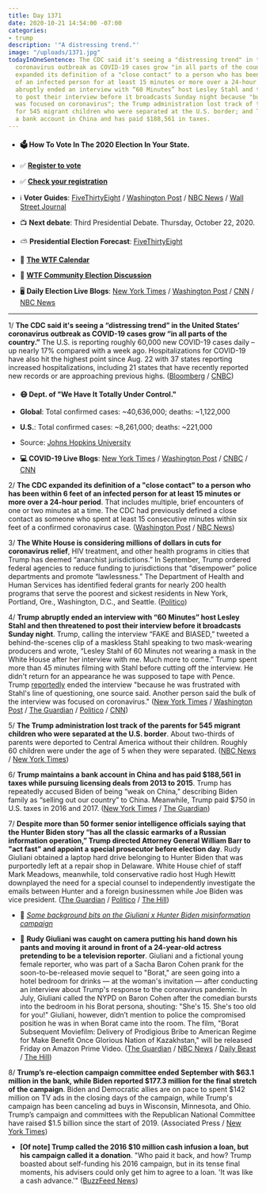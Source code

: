 ```yaml
---
title: Day 1371
date: 2020-10-21 14:54:00 -07:00
categories:
- trump
description: '"A distressing trend."'
image: "/uploads/1371.jpg"
todayInOneSentence: The CDC said it's seeing a "distressing trend" in the United States’
  coronavirus outbreak as COVID-19 cases grow "in all parts of the country"; the CDC
  expanded its definition of a "close contact" to a person who has been within 6 feet
  of an infected person for at least 15 minutes or more over a 24-hour period; Trump
  abruptly ended an interview with “60 Minutes” host Lesley Stahl and then threatened
  to post their interview before it broadcasts Sunday night because "bulk of the interview
  was focused on coronavirus"; the Trump administration lost track of the parents
  for 545 migrant children who were separated at the U.S. border; and Trump maintains
  a bank account in China and has paid $188,561 in taxes.
---
```


* #### 🗳 How To Vote In The 2020 Election In Your State.

* ✅ **[Register to vote](https://www.vote.org/register-to-vote/)**

* ✅ **[Check your registration](https://www.vote.org/am-i-registered-to-vote/)**

* ℹ️ **Voter Guides**: [FiveThirtyEight](https://projects.fivethirtyeight.com/how-to-vote-2020/) / [Washington Post](https://www.washingtonpost.com/elections/2020/how-to-vote/) / [NBC News](https://www.nbcnews.com/specials/plan-your-vote-state-by-state-guide-voting-by-mail-early-in-person-voting-election/index.html?cid=bc_npd_nn_ms_np-1_200816) / [Wall Street Journal](https://www.wsj.com/articles/how-to-vote-by-mail-in-every-state-11597840923)

* 📺 **Next debate**: Third Presidential Debate. Thursday, October 22, 2020.

* ⛅️ **Presidential Election Forecast**: [FiveThirtyEight](https://projects.fivethirtyeight.com/2020-election-forecast/)

* 📆 **[The WTF Calendar](https://talk.whatthefuckjusthappenedtoday.com/t/the-wtf-event-calendar/5888)**

* 💬 **[WTF Community Election Discussion](https://talk.whatthefuckjusthappenedtoday.com/t/2020-general-election-trump-vs-biden/5758)**

* 🖥 **Daily Election Live Blogs**: [New York Times](https://www.nytimes.com/live/2020/10/21/us/trump-biden-election?action=click&module=Top%20Stories&pgtype=Homepage) / [Washington Post](https://www.washingtonpost.com/elections/2020/10/21/trump-biden-live-updates/) / [CNN](https://www.cnn.com/politics/live-news/us-election-news-10-21-2020/index.html) / [NBC News](https://www.nbcnews.com/politics/2020-election/live-blog/2020-10-21-trump-biden-election-n1244076)

---

1/ **The CDC said it's seeing a “distressing trend” in the United States’ coronavirus outbreak as COVID-19 cases grow “in all parts of the country.”** The U.S. is reporting roughly 60,000 new COVID-19 cases daily – up nearly 17% compared with a week ago. Hospitalizations for COVID-19 have also hit the highest point since Aug. 22 with 37 states reporting increased hospitalizations, including 21 states that have recently reported new records or are approaching previous highs. ([Bloomberg](https://www.bloomberg.com/news/articles/2020-10-21/hospitals-across-the-u-s-are-crammed-with-covid-19-patients?srnd=premium&sref=MIBMEEoj) / [CNBC](https://www.cnbc.com/2020/10/21/coronavirus-cdc-says-us-is-seeing-distressing-trend-in-outbreak.html))

* #### 😷 Dept. of "We Have It Totally Under Control."

* **Global**: Total confirmed cases: \~40,636,000; deaths: \~1,122,000

* **U.S.**: Total confirmed cases: \~8,261,000; deaths: \~221,000

* Source: [Johns Hopkins University](https://coronavirus.jhu.edu/map.html)

* **💻 COVID-19 Live Blogs**:  [New York Times](https://www.nytimes.com/live/2020/10/21/world/covid-19-coronavirus-updates?action=click&module=Top%20Stories&pgtype=Homepage) / [Washington Post](https://www.washingtonpost.com/nation/2020/10/21/coronavirus-covid-live-updates-us/) / [CNBC](https://www.cnbc.com/2020/10/21/coronavirus-live-updates.html) / [CNN](https://www.cnn.com/world/live-news/coronavirus-pandemic-10-21-20-intl/index.html)

2/ **The CDC expanded its definition of a "close contact" to a person who has been within 6 feet of an infected person for at least 15 minutes or more over a 24-hour period**. That includes multiple, brief encounters of one or two minutes at a time. The CDC had previously defined a close contact as someone who spent at least 15 consecutive minutes within six feet of a confirmed coronavirus case. ([Washington Post](https://www.washingtonpost.com/health/2020/10/21/coronavirus-close-contact-cdc/) / [NBC News](https://www.nbcnews.com/health/health-news/cdc-changes-guidance-close-contacts-emphasizes-importance-wearing-mask-n1244147))

3/ **The White House is considering millions of dollars in cuts for coronavirus relief**, HIV treatment, and other health programs in cities that Trump has deemed “anarchist jurisdictions.” In September, Trump ordered federal agencies to reduce funding to jurisdictions that “disempower” police departments and promote “lawlessness.” The Department of Health and Human Services has identified federal grants for nearly 200 health programs that serve the poorest and sickest residents in New York, Portland, Ore., Washington, D.C., and Seattle. ([Politico](https://www.politico.com/news/2020/10/20/white-house-cuts-city-funds-coronavirus-430498))

4/ **Trump abruptly ended an interview with “60 Minutes” host Lesley Stahl and then threatened to post their interview before it broadcasts Sunday night**. Trump, calling the interview “FAKE and BIASED,” tweeted a behind-the-scenes clip of a maskless Stahl speaking to two mask-wearing producers and wrote, “Lesley Stahl of 60 Minutes not wearing a mask in the White House after her interview with me. Much more to come.” Trump spent more than 45 minutes filming with Stahl before cutting off the interview. He didn't return for an appearance he was supposed to tape with Pence. Trump [reportedly](https://www.cnn.com/2020/10/21/politics/60-minutes-lesley-stahl-trump-2020/index.html) ended the interview "because he was frustrated with Stahl's line of questioning, one source said. Another person said the bulk of the interview was focused on coronavirus." ([New York Times](https://www.nytimes.com/live/2020/10/20/us/trump-biden-election/trump-lesley-stahl-60-minutes) / [Washington Post](https://www.washingtonpost.com/politics/trump-60-minutes-leslie-stahl/2020/10/20/d7ef0554-132a-11eb-bc10-40b25382f1be_story.html) / [The Guardian](https://www.theguardian.com/us-news/live/2020/oct/21/donald-trump-joe-biden-nancy-pelosi-coronavirus-covid-19-us-election-live-updates?page=with:block-5f8feccb8f087cbe55eaef1f#block-5f8feccb8f087cbe55eaef1f&CMP=usbriefing_email) / [Politico](https://www.politico.com/news/2020/10/20/trump-ends-60-minutes-interview-430466) / [CNN](https://www.politico.com/news/2020/10/20/trump-ends-60-minutes-interview-430466))

5/ **The Trump administration lost track of the parents for 545 migrant children who were separated at the U.S. border**. About two-thirds of parents were deported to Central America without their children. Roughly 60 children were under the age of 5 when they were separated. ([NBC News](https://www.nbcnews.com/politics/immigration/lawyers-say-they-can-t-find-parents-545-migrant-children-n1244066) / [New York Times](https://www.nytimes.com/2020/10/21/us/migrant-children-separated.html))

6/ **Trump maintains a bank account in China and has paid $188,561 in taxes while pursuing licensing deals from 2013 to 2015**. Trump has repeatedly accused Biden of being “weak on China,” describing Biden family as “selling out our country” to China. Meanwhile, Trump paid $750 in U.S. taxes in 2016 and 2017. ([New York Times](https://www.nytimes.com/2020/10/20/us/trump-taxes-china.html) / [The Guardian](https://www.theguardian.com/world/2020/oct/21/donald-trump-china-bank-account-nearly-200000-taxes-report))

7/ **Despite more than 50 former senior intelligence officials saying that the Hunter Biden story “has all the classic earmarks of a Russian information operation,” Trump directed Attorney General William Barr to "act fast" and appoint a special prosecutor before election day**. Rudy Giuliani obtained a laptop hard drive belonging to Hunter Biden that was purportedly left at a repair shop in Delaware. White House chief of staff Mark Meadows, meanwhile, told conservative radio host Hugh Hewitt downplayed the need for a special counsel to independently investigate the emails between Hunter and a foreign businessmen while Joe Biden was vice president.  ([The Guardian](https://www.theguardian.com/us-news/2020/oct/20/trump-barr-special-prosecutor-joe-biden-hunter-biden) / [Politico](https://www.politico.com/news/2020/10/19/hunter-biden-story-russian-disinfo-430276) / [The Hill](https://thehill.com/homenews/administration/522041-meadows-tempers-expectations-of-hunter-biden-probe))

* 📌 *[Some background bits on the Giuliani x Hunter Biden misinformation campaign](https://talk.whatthefuckjusthappenedtoday.com/t/the-latest-tuesday-october-20/6013/2?u=matt)*

* 🤨 **Rudy Giuliani was caught on camera putting his hand down his pants and moving it around in front of a 24-year-old actress pretending to be a television reporter**. Giuliani and a fictional young female reporter, who was part of a Sacha Baron Cohen prank for the soon-to-be-released movie sequel to "Borat," are seen going into a hotel bedroom for drinks — at the woman's invitation — after conducting an interview about Trump's response to the coronavirus pandemic. In July, Giuliani called the NYPD on Baron Cohen after the comedian bursts into the bedroom in his Borat persona, shouting: "She's 15. She's too old for you!" Giuliani, however, didn’t mention to police the compromised position he was in when Borat came into the room. The film, "Borat Subsequent Moviefilm: Delivery of Prodigious Bribe to American Regime for Make Benefit Once Glorious Nation of Kazakhstan," will be released Friday on Amazon Prime Video. ([The Guardian](https://www.theguardian.com/film/2020/oct/21/rudy-giuliani-faces-questions-after-compromising-scene-in-new-borat-film) / [NBC News](https://www.nbcnews.com/pop-culture/movies/rudy-giuliani-caught-compromising-position-new-borat-film-n1244187) / [Daily Beast](https://www.thedailybeast.com/how-rudy-giuliani-got-caught-red-handed-with-borats-daughter) / [The Hill](https://thehill.com/blogs/in-the-know/in-the-know/522077-borat-cameras-captured-giuliani-in-hotel-bedroom-scene-reports))

8/ **Trump’s re-election campaign committee ended September with $63.1 million in the bank, while Biden reported $177.3 million for the final stretch of the campaign**. Biden and Democratic allies are on pace to spent $142 million on TV ads in the closing days of the campaign, while Trump's campaign has been canceling ad buys in Wisconsin, Minnesota, and Ohio. Trump’s campaign and committees with the Republican National Committee have raised $1.5 billion since the start of 2019. (Associated Press / [New York Times](https://www.nytimes.com/2020/10/20/us/politics/trump-money-biden.html))

* **\[Of note\] Trump called the 2016 $10 million cash infusion a loan, but his campaign called it a donation**. "Who paid it back, and how? Trump boasted about self-funding his 2016 campaign, but in its tense final moments, his advisers could only get him to agree to a loan. 'It was like a cash advance.'" ([BuzzFeed News](https://www.buzzfeednews.com/article/kenbensinger/trump-campaign-10-million-2016))